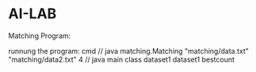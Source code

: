 # AI-LAB
Matching Program:
  
runnung the program: cmd
  // java matching.Matching "matching/data.txt" "matching/data2.txt" 4
  // java main class dataset1 dataset1 bestcount
